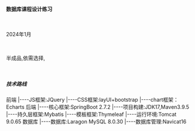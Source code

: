 <h4>数据库课程设计练习</h4><br>
<p>2024年1月</p><br>
<p>半成品,依需选择,</p><br>
<h5>技术路线</h5>
<p>前端
    |----JS框架:JQuery
    |----CSS框架:layUI+bootstrap
    |----chart框架：Echarts
   后端
    |----核心框架:SpringBoot 2.7.2
    |----项目构建:JDK17,Maven3.9.5
    |----持久层框架:Mybatis
    |----模板框架:Thymeleaf
    |----运行环境:Tomcat 9.0.65
  数据库
    |----数据库:Laragon MySQL 8.0.30
    |----数据库管理:Navicat16
</p>
